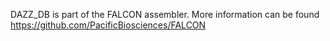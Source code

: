 DAZZ_DB is part of the FALCON assembler.
More information can be found
https://github.com/PacificBiosciences/FALCON
